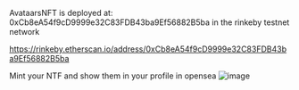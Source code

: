 AvataarsNFT is deployed at:  0xCb8eA54f9cD9999e32C83FDB43ba9Ef56882B5ba in the rinkeby testnet network

https://rinkeby.etherscan.io/address/0xCb8eA54f9cD9999e32C83FDB43ba9Ef56882B5ba

Mint your NTF and show them in your profile in opensea
![image](https://user-images.githubusercontent.com/87787750/193296807-82c4a39d-a84c-4600-9594-754fb4beb89b.png)
